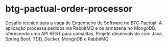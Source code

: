 # btg-pactual-order-processor
Desafio técnico para a vaga de Engenheiro de Software no BTG Pactual. A aplicação processa pedidos via RabbitMQ e os armazena no MongoDB, oferecendo uma API REST para consultas. Projeto desenvolvido com Java, Spring Boot, TDD, Docker, MongoDB e RabbitMQ.

